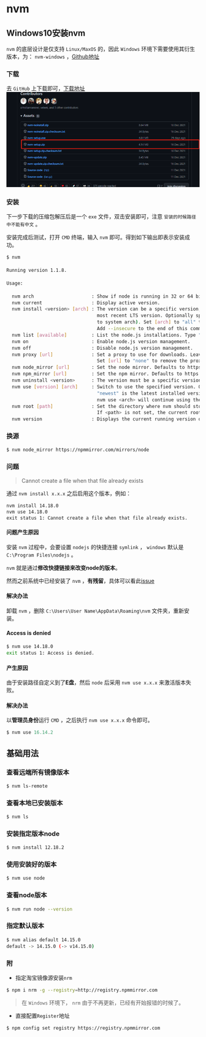 # nvm

## Windows10安装nvm

`nvm` 的底层设计是仅支持 `Linux/MaxOS` 的，因此 `Windows` 环境下需要使用其衍生版本，为： `nvm-windows` ，[Github地址](https://github.com/coreybutler/nvm-windows)

### 下载

去 `GitHub` 上下载即可，[下载地址](https://github.com/coreybutler/nvm-windows/releases/)
![](../assets/images/setup.png)


### 安装

下一步下载的压缩包解压后是一个 `exe` 文件，双击安装即可，注意 `安装的时候路径中不能有中文` 。

安装完成后测试，打开 `CMD` 终端，输入 `nvm` 即可。得到如下输出即表示安装成功。

```bash
$ nvm

Running version 1.1.8.

Usage:

  nvm arch                     : Show if node is running in 32 or 64 bit mode.
  nvm current                  : Display active version.
  nvm install <version> [arch] : The version can be a specific version, "latest" for the latest current version, or "lts" for the
                                 most recent LTS version. Optionally specify whether to install the 32 or 64 bit version (defaults
                                 to system arch). Set [arch] to "all" to install 32 AND 64 bit versions.
                                 Add --insecure to the end of this command to bypass SSL validation of the remote download server.
  nvm list [available]         : List the node.js installations. Type "available" at the end to see what can be installed. Aliased as ls.
  nvm on                       : Enable node.js version management.
  nvm off                      : Disable node.js version management.
  nvm proxy [url]              : Set a proxy to use for downloads. Leave [url] blank to see the current proxy.
                                 Set [url] to "none" to remove the proxy.
  nvm node_mirror [url]        : Set the node mirror. Defaults to https://nodejs.org/dist/. Leave [url] blank to use default url.
  nvm npm_mirror [url]         : Set the npm mirror. Defaults to https://github.com/npm/cli/archive/. Leave [url] blank to default url.
  nvm uninstall <version>      : The version must be a specific version.
  nvm use [version] [arch]     : Switch to use the specified version. Optionally use "latest", "lts", or "newest".
                                 "newest" is the latest installed version. Optionally specify 32/64bit architecture.
                                 nvm use <arch> will continue using the selected version, but switch to 32/64 bit mode.
  nvm root [path]              : Set the directory where nvm should store different versions of node.js.
                                 If <path> is not set, the current root will be displayed.
  nvm version                  : Displays the current running version of nvm for Windows. Aliased as v.

```



### 换源

```bash
$ nvm node_mirror https://npmmirror.com/mirrors/node
```



### 问题

> Cannot create a file when that file already exists

通过 `nvm install x.x.x` 之后启用这个版本，例如：

```
nvm install 14.18.0
nvm use 14.18.0
exit status 1: Cannot create a file when that file already exists.
```

#### 问题产生原因

安装 `nvm` 过程中，会要设置 `nodejs` 的快捷连接 `symlink` ， `windows` 默认是 `C:\Program Files\nodejs` 。

`nvm` 就是通过**修改快捷链接来改变node的版本**。

然而之前系统中已经安装了 `nvm` ，**有残留**，具体可以看此[issue](https://github.com/coreybutler/nvm-windows/issues/333#issuecomment-474391460)

#### 解决办法

卸载 `nvm` ，删除 `C:\Users\User Name\AppData\Roaming\nvm` 文件夹，重新安装。

#### Access is denied

```bash
$ nvm use 14.18.0
exit status 1: Access is denied.
```

#### 产生原因

由于安装路径自定义到了**E盘**，然后 `node` 后采用 `nvm use x.x.x` 来激活版本失败。

#### 解决办法

以**管理员身份**运行 `CMD` ，之后执行 `nvm use x.x.x` 命令即可。

```powershell
$ nvm use 16.14.2
```



## 基础用法

### 查看远端所有镜像版本

```bash
$ nvm ls-remote
```

### 查看本地已安装版本

```bash
$ nvm ls
```

### 安装指定版本node

```bash
$ nvm install 12.18.2
```

### 使用安装好的版本

```bash
$ nvm use node
```

### 查看node版本

```bash
$ nvm run node --version
```

### 指定默认版本

```bash
$ nvm alias default 14.15.0
default -> 14.15.0 (-> v14.15.0)
```

### 附

- 指定淘宝镜像源安装`nrm`

```bash
$ npm i nrm -g --registry=http://registry.npmmirror.com
```

> 在 `Windows` 环境下， `nrm` 由于不再更新，已经有开始报错的时候了。

- 直接配置`Register`地址

```bash
$ npm config set registry https://registry.npmmirror.com
```

